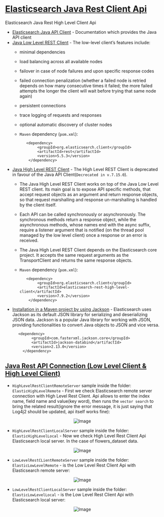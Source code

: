 # [Elasticsearch Java Rest Client Api](https://www.elastic.co/guide/en/elasticsearch/client/java-api-client/current/installation.html)
Elasticsearch Java Rest High Level Client Api

- [Elasticsearch Java API Client](https://www.elastic.co/guide/en/elasticsearch/client/java-api-client/current/index.html) - Documentation which provides the Java API client
- [Java Low Level REST Client](https://www.elastic.co/guide/en/elasticsearch/client/java-api-client/current/java-rest-low.html) - The low-level client’s features include:
  - minimal dependencies
  - load balancing across all available nodes
  - failover in case of node failures and upon specific response codes
  - failed connection penalization (whether a failed node is retried depends on how many consecutive times it failed; the more failed attempts the longer the client will wait before trying that same node again)
  - persistent connections
  - trace logging of requests and responses
  - optional automatic discovery of cluster nodes
  - `Maven` dependency (`pom.xml`):
    
    ```
       <dependency>
            <groupId>org.elasticsearch.client</groupId>
            <artifactId>rest</artifactId>
            <version>5.5.3</version>
        </dependency>
    ```
- [Java High Level REST Client](https://www.elastic.co/guide/en/elasticsearch/client/java-rest/current/java-rest-high.html) - The High Level REST Client is deprecated in favour of the Java API Client(`Decrecated in v.7.15.0`).
  - The Java High Level REST Client works on top of the Java Low Level REST client. Its main goal is to expose API specific methods, that accept request objects as an argument and return response objects, so that request marshalling and response un-marshalling is handled by the client itself.
  - Each API can be called synchronously or asynchronously. The synchronous methods return a response object, while the asynchronous methods, whose names end with the async suffix, require a listener argument that is notified (on the thread pool managed by the low level client) once a response or an error is received.
  - The Java High Level REST Client depends on the Elasticsearch core project. It accepts the same request arguments as the TransportClient and returns the same response objects.
  - `Maven` dependency (`pom.xml`):
    
    ```
       <dependency>
            <groupId>org.elasticsearch.client</groupId>
            <artifactId>elasticsearch-rest-high-level-client</artifactId>
            <version>7.9.2</version>
        </dependency>
    ```
- [Installation in a Maven project by using Jackson](https://www.elastic.co/guide/en/elasticsearch/client/java-api-client/current/installation.html#maven) - Elasticsearch uses Jackson as its default JSON library for serializing and deserializing JSON data. Jackson is a popular Java library for working with JSON, providing functionalities to convert Java objects to JSON and vice versa.
  
```
      <dependency>
            <groupId>com.fasterxml.jackson.core</groupId>
            <artifactId>jackson-databind</artifactId>
            <version>2.13.0</version>
        </dependency>
```

## [Java Rest API Connection (Low Level Client & High Level Client)](https://www.elastic.co/guide/en/elasticsearch/client/java-rest/7.17/java-rest-overview.html)

- `HighLevelRestClientRemoteServer` sample inside the folder: `ElasticHighLevelRemote` - First we check Elasticsearch remote server connection with High Level Rest Client. Api allows to enter the index name, field name and value(key word), then runs the `vector search` to bring the related result(ignore the error message, it is just saying that Log4j2 should be updated, api itself works fine):  

<p align="center">
  <img src="https://user-images.githubusercontent.com/24220136/236648733-45a06d69-2a83-4b37-960c-83374e9a4cbe.png" alt="Image">
</p>

- `HighLevelRestClientLocalServer` sample inside the folder: `ElasticHighLevelLocal` - Now we check High Level Rest Client Api Elasticsearch local server. In the case of flowers_dataset data.

<p align="center">
  <img src="https://user-images.githubusercontent.com/24220136/236648733-45a06d69-2a83-4b37-960c-83374e9a4cbe.png" alt="Image">
</p>

- `LowLevelRestCLientRemoteServer` sample inside the folder: `ElasticLowLevelRemote` - is the Low Level Rest Client Api with Elasticsearch remote server: 

<p align="center">
  <img src="https://user-images.githubusercontent.com/24220136/236648990-f6332097-a176-48fb-94d9-0796cf326de0.png" alt="Image">
</p>

- `LowLevelRestClientLocalServer` sample inside the folder: `ElasticLowLevelLocal` - is the Low Level Rest Client Api with Elasticsearch local server:

<p align="center">
  <img src="https://user-images.githubusercontent.com/24220136/236649253-39df4828-341f-49e5-9102-a8b47d74ae95.png" alt="Image">
</p>
